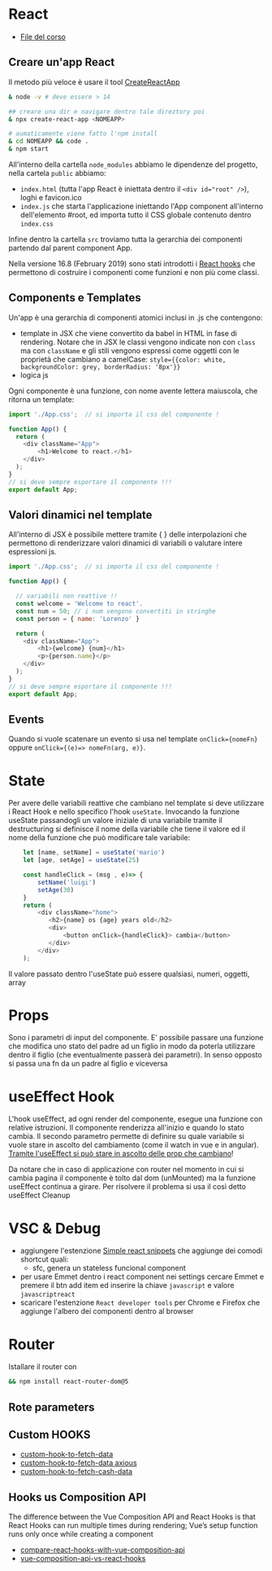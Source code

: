 # React

- [File del corso](https://github.com/iamshaunjp/Complete-REact-Tutorial) 

## Creare un'app React
Il metodo più veloce è usare il tool [CreateReactApp](https://it.reactjs.org/docs/create-a-new-react-app.html)
```bash
& node -v # deve essere > 14

## creare una dir e navigare dentro tale direztory poi
& npx create-react-app <NOMEAPP>

# aumaticamente viene fatto l'npm install
& cd NOMEAPP && code .
& npm start
```

All'interno della cartella `node_modules` abbiamo le dipendenze del progetto, nella cartela `public` abbiamo:
- `index.html` (tutta l'app React è iniettata dentro il `<div id="root" />`), loghi e favicon.ico
- `index.js` che starta l'applicazione iniettando l'App component all'interno dell'elemento #root, ed importa tutto il CSS globale contenuto dentro `index.css`

Infine dentro la cartella `src` troviamo tutta la gerarchia dei componenti partendo dal parent component App.

Nella versione 16.8 (February 2019) sono stati introdotti i [React hooks](https://www.smashingmagazine.com/2020/04/react-hooks-api-guide/) che permettono di costruire i componenti come funzioni e non più come classi.

## Components e Templates

Un'app è una gerarchia di componenti atomici inclusi in .js che contengono:
- template in JSX che viene convertito da babel in HTML in fase di rendering. Notare che in JSX le classi vengono indicate non con `class` ma con `className` e gli stili vengono espressi come oggetti con le proprietà che cambiano a camelCase: `style={{color: white, backgroundColor: grey, borderRadius: '8px'}}`
- logica js 

Ogni componente è una funzione, con nome avente lettera maiuscola, che ritorna un template:

```javascript
import './App.css';  // si importa il css del componente !

function App() {
  return (
    <div className="App">
        <h1>Welcome to react.</h1>
    </div>
  );
}
// si deve sempre esportare il componente !!!
export default App;
```

## Valori dinamici nel template
All'interno di JSX è possibile mettere tramite { } delle interpolazioni che permettono di renderizzare valori dinamici di variabili o valutare intere espressioni js.

```javascript
import './App.css';  // si importa il css del componente !

function App() {

  // variabili non reattive !!
  const welcome = 'Welcome to react'.
  const num = 50; // i num vengono convertiti in stringhe
  const person = { name: 'Lorenzo' }

  return (
    <div className="App">
        <h1>{welcome} {num}</h1>
        <p>{person.name}</p>
    </div>
  );
}
// si deve sempre esportare il componente !!!
export default App;
```

## Events
Quando si vuole scatenare un evento si usa nel template `onClick={nomeFn}` oppure `onClick={(e)=> nomeFn(arg, e)}`.

# State
Per avere delle variabili reattive che cambiano nel template si deve utilizzare i React Hook e nello specifico l'hook `useState`.
Invocando la funzione useState passandogli un valore iniziale di una variabile tramite il destructuring si definisce il nome della variabile che tiene il valore ed il nome della funzione che può modificare tale variabile: 

```javascript
    let [name, setName] = useState('mario') 
    let [age, setAge] = useState(25) 

    const handleClick = (msg , e)=> {
        setName('luigi')
        setAge(30)
    } 
    return (  
        <div className="home">
           <h2>{name} os {age} years old</h2>
           <div>
               <button onClick={handleClick}> cambia</button>
           </div>
        </div>
    );
```
Il valore passato dentro l'useState può essere qualsiasi, numeri, oggetti, array

# Props
Sono i parametri di input del componente. E' possibile passare una funzione che modifica uno stato del padre ad un figlio in modo da poterla utilizzare dentro il figlio (che eventualmente passerà dei parametri). In senso opposto si passa una fn da un padre al figlio e viceversa

# useEffect Hook
L'hook useEffect, ad ogni render del componente, esegue una funzione con relative istruzioni. Il componente renderizza all'inizio e quando lo stato cambia. Il secondo parametro permette di definire su quale variabile si vuole stare in ascolto del cambiamento (come il watch in vue e in angular). [Tramite l'useEffect si può stare in ascolto delle prop che cambiano](https://app.pluralsight.com/guides/prop-changes-in-react-component)!





Da notare che in caso di applicazione con router nel momento in cui si cambia pagina il componente è tolto dal dom (unMounted) ma la funzione useEffect continua a girare. Per risolvere il problema si usa il così detto useEffect Cleanup

# VSC & Debug
- aggiungere l'estenzione [Simple react snippets](https://marketplace.visualstudio.com/items?itemName=burkeholland.simple-react-snippets) che aggiunge dei comodi shortcut quali:
  - sfc, genera un stateless funcional component   
- per usare Emmet dentro i react component nei settings cercare Emmet e premere il btn add item ed inserire la chiave `javascript` e valore `javascriptreact`
- scaricare l'estenzione `React developer tools` per Chrome e Firefox  che aggiunge l'albero dei componenti dentro al browser


# Router
Istallare il router con 
```bash
&& npm install react-router-dom@5
```

## Rote parameters

## Custom HOOKS
- [custom-hook-to-fetch-data](https://dev.to/abhmohan/react-custom-hook-to-fetch-data-a72)
- [custom-hook-to-fetch-data axious](https://dev.to/keyurparalkar/creating-custom-hook-for-fetching-data-in-react-3mo3)
- [custom-hook-to-fetch-cash-data](https://www.smashingmagazine.com/2020/07/custom-react-hook-fetch-cache-data/)

## Hooks us Composition API

The difference between the Vue Composition API and React Hooks is that React Hooks can run multiple times during rendering; Vue’s setup function runs only once while creating a component

- [compare-react-hooks-with-vue-composition-api](https://developpaper.com/compare-react-hooks-with-vue-composition-api/)
- [vue-composition-api-vs-react-hooks](https://blog.logrocket.com/vue-composition-api-vs-react-hooks/)
